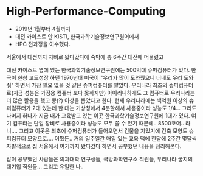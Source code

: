 # High-Performance-Computing

* 2019년 1월부터 4월까지
* 대전 카이스트 안 KISTI, 한국과학기술정보연구원어에서
* HPC 전과정을 이수했다.

서울에서 대전까지 자비로 왔다갔다에 숙박에 총 6주간 대전에 머물렀고 


대전 카이스트 옆에 있는 한국과학기술정보연구원에는 500억대 슈퍼컴퓨터가 있다. 한국이 한창 고도성장 하던 1970년대 미국이 "우리가 많이 도와줬으니 너네도 우리 도와줘" 하면서 가장 필요 없을 것 같은 슈퍼컴퓨터를 팔았다. 우리나라 최초의 슈퍼컴퓨터로(지금 성능은 가정용 컴퓨터 보다 못하지만) 아이러니하게도 그 컴퓨터로 우리나라는 더 많은 활용을 했고 뽕(?) 이상을 뽑았다고 한다. 현재 우리나라에는 백억원 이상의 슈퍼컴퓨터가 2대 있는데 한 대는 기상청에서 4분할해서 사용중이라 성능도 1/4... 그리도 나머지 하나가 지금 내가 교육받고 있는 이곳 한국과학기술정보연구원에 1대가 있다. 여기 컴퓨터는 단일 장비로 사용중이라 성능도 모두 쓸 수 있기 때문에.. 8500코어.. 라니....  그리고 이곳은 최초에 수퍼컴퓨터가 들어오면서 건물을 지었기에 건축 모양도 슈퍼컴퓨터 모양으로.... 어쨌든.. 거의 일주일간 매일 있는 교육 덕에 한달에 2주간 몇달씩 자발적으로 집 서울에서 여기까지 왔다갔다 하면서 공부했던 내용을 정리해본다. 

같이 공부했던 사람들은 의과대학 연구생들, 국방과학연구소 직원들, 우리나라 굴지의 대기업 직원들... 그리고 유일한 나.. 




